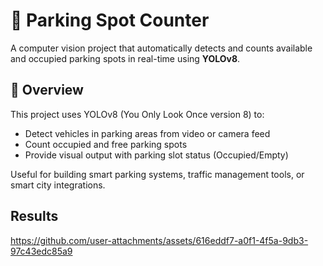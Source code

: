 # 🚗 Parking Spot Counter

A computer vision project that automatically detects and counts available and occupied parking spots in real-time using **YOLOv8**.

## 📌 Overview

This project uses YOLOv8 (You Only Look Once version 8) to:

- Detect vehicles in parking areas from video or camera feed  
- Count occupied and free parking spots  
- Provide visual output with parking slot status (Occupied/Empty)  

Useful for building smart parking systems, traffic management tools, or smart city integrations.

## Results
https://github.com/user-attachments/assets/616eddf7-a0f1-4f5a-9db3-97c43edc85a9


